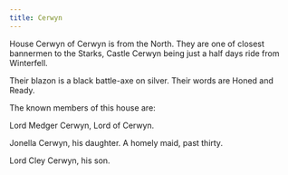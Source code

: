 ```yaml
---
title: Cerwyn
---
```


House Cerwyn of Cerwyn is from the North. They are one of closest bannermen to the Starks, Castle Cerwyn being just a half days ride from Winterfell.

Their blazon is a black battle-axe on silver. Their words are Honed and Ready.

The known members of this house are:

Lord Medger Cerwyn, Lord of Cerwyn.

Jonella Cerwyn, his daughter. A homely maid, past thirty.

Lord Cley Cerwyn, his son.


